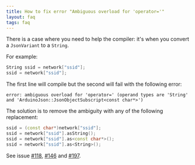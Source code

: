 ```yaml
---
title: How to fix error "Ambiguous overload for 'operator='"
layout: faq
tags: faq
---
```


There is a case where you need to help the compiler: it's when you convert a `JsonVariant` to a `String`.

For example:

```c++
String ssid = network["ssid"];
ssid = network["ssid"];
```

The first line will compile but the second will fail with the following error:

```
error: ambiguous overload for 'operator=' (operand types are 'String' and 'ArduinoJson::JsonObjectSubscript<const char*>')
```

The solution is to remove the ambiguity with any of the following replacement:

```c++
ssid = (const char*)network["ssid"];
ssid = network["ssid"].asString();
ssid = network["ssid"].as<const char*>();
ssid = network["ssid"].as<String>();
```

See issue [#118](https://github.com/bblanchon/ArduinoJson/issues/118), [#146](https://github.com/bblanchon/ArduinoJson/issues/146) and [#197](https://github.com/bblanchon/ArduinoJson/issues/197).
